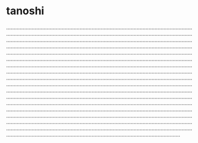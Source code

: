 # tanoshi

................................................................................................................................................................................................................................................................................................................................................................................................................................................................................................................................................................................................................................................................................................................................................................................................................................................................................................................................................................................................................................................................................................................................................................................................................................................................................................................................................................................................................................................................................................................................................................................................................................................................................................................................................................................................................................................................................................................................................................................................................................................................................................................................................................................................................................................................................................................